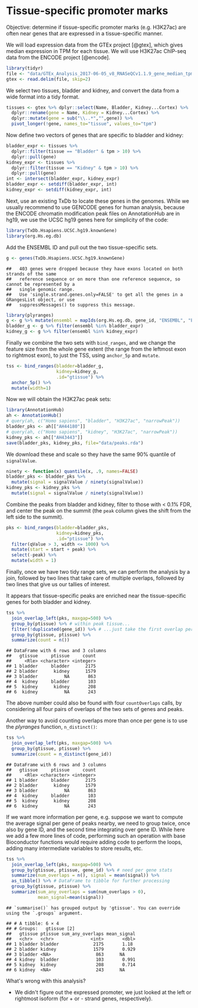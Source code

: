 # Tissue-specific promoter marks

Objective: determine if tissue-specific promoter marks (e.g. H3K27ac)
are often near genes that are expressed in a tissue-specific manner.

We will load expression data from the GTEx project [@gtex], which gives
median expression in TPM for each tissue. We will use H3K27ac ChIP-seq
data from the ENCODE project [@encode].


```r
library(tidyr)
file <- "data/GTEx_Analysis_2017-06-05_v8_RNASeQCv1.1.9_gene_median_tpm.gct.gz"
gtex <- read.delim(file, skip=2)
```

We select two tissues, bladder and kidney, and convert the data from a
wide format into a tidy format.


```r
tissues <- gtex %>% dplyr::select(Name, Bladder, Kidney...Cortex) %>%
  dplyr::rename(gene = Name, Kidney = Kidney...Cortex) %>%
  dplyr::mutate(gene = sub("\\..*","",gene)) %>%
  pivot_longer(!gene, names_to="tissue", values_to="tpm")
```

Now define two vectors of genes that are specific to bladder and kidney:


```r
bladder_expr <- tissues %>%
  dplyr::filter(tissue == "Bladder" & tpm > 10) %>%
  dplyr::pull(gene)
kidney_expr <- tissues %>%
  dplyr::filter(tissue == "Kidney" & tpm > 10) %>%
  dplyr::pull(gene)
int <- intersect(bladder_expr, kidney_expr)
bladder_expr <- setdiff(bladder_expr, int)
kidney_expr <- setdiff(kidney_expr, int)
```

Next, use an existing TxDb to locate these genes in the genomes. While
we usually recommend to use GENCODE genes for human analysis, because
the ENCODE chromatin modification peak files on AnnotationHub are in
hg19, we use the UCSC hg19 genes here for simplicity of the code:


```r
library(TxDb.Hsapiens.UCSC.hg19.knownGene)
library(org.Hs.eg.db)
```

Add the ENSEMBL ID and pull out the two tissue-specific sets. 


```r
g <- genes(TxDb.Hsapiens.UCSC.hg19.knownGene)
```

```
##   403 genes were dropped because they have exons located on both strands of the same
##   reference sequence or on more than one reference sequence, so cannot be represented by a
##   single genomic range.
##   Use 'single.strand.genes.only=FALSE' to get all the genes in a GRangesList object, or use
##   suppressMessages() to suppress this message.
```


```r
library(plyranges)
g <- g %>% mutate(ensembl = mapIds(org.Hs.eg.db, gene_id, "ENSEMBL", "ENTREZID"))
bladder_g <- g %>% filter(ensembl %in% bladder_expr)
kidney_g <- g %>% filter(ensembl %in% kidney_expr)
```

Finally we combine the two sets with `bind_ranges`, and we change
the feature size from the whole gene extent (the range from the
leftmost exon to rightmost exon), to just the TSS, using `anchor_5p`
and `mutate`.


```r
tss <- bind_ranges(bladder=bladder_g,
                   kidney=kidney_g,
                   .id="gtissue") %>%
  anchor_5p() %>%
  mutate(width=1)
```

Now we will obtain the H3K27ac peak sets:


```r
library(AnnotationHub)
ah <- AnnotationHub()
# query(ah, c("Homo sapiens", "bladder", "H3K27ac", "narrowPeak"))
bladder_pks <- ah[["AH44180"]]
# query(ah, c("Homo sapiens", "kidney", "H3K27ac", "narrowPeak"))
kidney_pks <- ah[["AH43443"]]
save(bladder_pks, kidney_pks, file="data/peaks.rda")
```



We download these and scale so they have the same 90% quantile of `signalValue`.


```r
ninety <- function(x) quantile(x, .9, names=FALSE)
bladder_pks <- bladder_pks %>%
  mutate(signal = signalValue / ninety(signalValue))
kidney_pks <- kidney_pks %>%
  mutate(signal = signalValue / ninety(signalValue))
```

Combine the peaks from bladder and kidney, filter to those with < 0.1%
FDR, and center the peak on the summit (the `peak` column gives the
shift from the left side to the summit).


```r
pks <- bind_ranges(bladder=bladder_pks,
                   kidney=kidney_pks,
                   .id="ptissue") %>%
  filter(qValue > 3, width <= 1000) %>%
  mutate(start = start + peak) %>%
  select(-peak) %>%
  mutate(width = 1)
```

Finally, once we have two tidy range sets, we can perform the analysis
by a join, followed by two lines that take care of multiple overlaps,
followed by two lines that give us our tallies of interest.

It appears that tissue-specific peaks are enriched near the
tissue-specific genes for both bladder and kidney. 


```r
tss %>%
  join_overlap_left(pks, maxgap=500) %>%
  group_by(ptissue) %>% # within peak tissue...
  filter(!duplicated(gene_id)) %>% # ...just take the first overlap per gene
  group_by(gtissue, ptissue) %>%
  summarize(count = n())
```

```
## DataFrame with 6 rows and 3 columns
##   gtissue     ptissue     count
##     <Rle> <character> <integer>
## 1 bladder     bladder      2175
## 2 bladder      kidney      1579
## 3 bladder          NA       863
## 4  kidney     bladder       103
## 5  kidney      kidney       208
## 6  kidney          NA       243
```

The above number could also be found with four `countOverlaps` calls,
by considering all four pairs of overlaps of the two sets of genes and
peaks. 

Another way to avoid counting overlaps more than once per gene is to
use the *plyranges* function, `n_distinct()`:


```r
tss %>%
  join_overlap_left(pks, maxgap=500) %>%
  group_by(gtissue, ptissue) %>%
  summarize(count = n_distinct(gene_id))
```

```
## DataFrame with 6 rows and 3 columns
##   gtissue     ptissue     count
##     <Rle> <character> <integer>
## 1 bladder     bladder      2175
## 2 bladder      kidney      1579
## 3 bladder          NA       863
## 4  kidney     bladder       103
## 5  kidney      kidney       208
## 6  kidney          NA       243
```

If we want more information per gene, e.g. suppose we want to compute
the average signal per gene of peaks nearby, we need to group twice,
once also by gene ID, and the second time integrating over gene
ID. While here we add a few more lines of code, performing such an
operation with base Bioconductor functions would require adding code
to perform the loops, adding many intermediate variables to store
results, etc.


```r
tss %>%
  join_overlap_left(pks, maxgap=500) %>%
  group_by(gtissue, ptissue, gene_id) %>% # need per gene stats
  summarize(num_overlaps = n(), signal = mean(signal)) %>%
  as_tibble() %>% # DataFrame to tibble for further processing
  group_by(gtissue, ptissue) %>%
  summarize(sum_any_overlaps = sum(num_overlaps > 0),
            mean_signal=mean(signal))
```

```
## `summarise()` has grouped output by 'gtissue'. You can override using the `.groups` argument.
```

```
## # A tibble: 6 × 4
## # Groups:   gtissue [2]
##   gtissue ptissue sum_any_overlaps mean_signal
##   <chr>   <chr>              <int>       <dbl>
## 1 bladder bladder             2175       1.18 
## 2 bladder kidney              1579       0.929
## 3 bladder <NA>                 863      NA    
## 4 kidney  bladder              103       0.991
## 5 kidney  kidney               208       0.714
## 6 kidney  <NA>                 243      NA
```

What's wrong with this analysis?

* We didn't figure out the expressed promoter, we just looked at the
  left or rightmost isoform (for + or - strand genes, respectively). 
